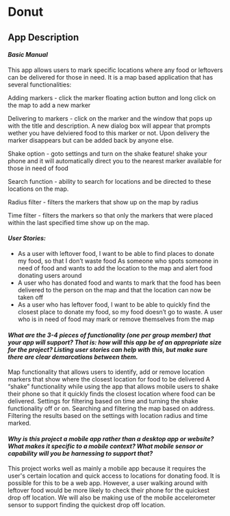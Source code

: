 # Donut
## App Description

#### *Basic Manual*

This app allows users to mark specific locations where any food or leftovers can be delivered for those in need. It is a map based application that has several functionalities:

Adding markers - click the marker floating action button and long click on the map to add a new marker

Delivering to markers - click on the marker and the window that pops up with the title and description. A new dialog box will appear that prompts wether you have delviered food to this marker or not. Upon delivery the marker disappears but can be added back by anyone else.

Shake option - goto settings and turn on the shake feature! shake your phone and it will automatically direct you to the nearest marker available for those in need of food

Search function - ability to search for locations and be directed to these locations on the map.

Radius filter - filters the markers that show up on the map by radius

Time filter - filters the markers so that only the markers that were placed within the last specified time show up on the map.

#### *User Stories:*

- As a user with leftover food, I want to be able to find places to donate my food, so that I don’t waste food
As someone who spots someone in need of food and wants to add the location to the map and alert food donating users around
- A user who has donated food and wants to mark that the food has been delivered to the person on the map and that the location can now be taken off
- As a user who has leftover food, I want to be able to quickly find the closest place to donate my food, so my food doesn’t go to waste.
A user who is in need of food may mark or remove themselves from the map

####  *What are the 3-4 pieces of functionality (one per group member) that your app will support? That is: how will this app be of an appropriate size for the project? Listing user stories can help with this, but make sure there are clear demarcations between them.*

Map functionality that allows users to identify, add or remove location markers that show where the closest location for food to be delivered
A “shake” functionality while using the app that allows mobile users to shake their phone so that it quickly finds the closest location where food can be delivered.
Settings for filtering based on time and turning the shake functionality off or on.
Searching and filtering the map based on address. Filtering the results based on the settings with location radius and time marked.

####  *Why is this project a mobile app rather than a desktop app or website? What makes it specific to a mobile context? What mobile sensor or capability will you be harnessing to support that?*

This project works well as mainly a mobile app because it requires the user's certain location and quick access to locations for donating food. It is possible for this to be a web app. However, a user walking around with leftover food would be more likely to check their phone for the quickest drop off location. We will also be making use of the mobile accelerometer sensor to support finding the quickest drop off location.
